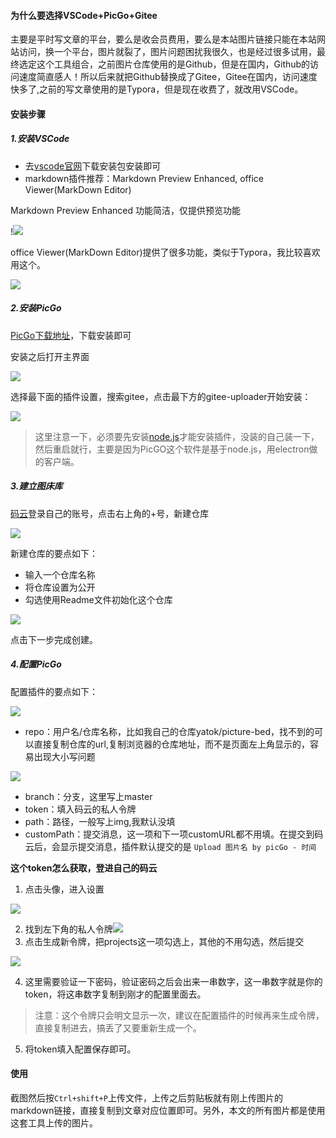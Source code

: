 #### 为什么要选择VSCode+PicGo+Gitee

主要是平时写文章的平台，要么是收会员费用，要么是本站图片链接只能在本站网站访问，换一个平台，图片就裂了，图片问题困扰我很久，也是经过很多试用，最终选定这个工具组合，之前图片仓库使用的是Github，但是在国内，Github的访问速度简直感人！所以后来就把Github替换成了Gitee，Gitee在国内，访问速度快多了,之前的写文章使用的是Typora，但是现在收费了，就改用VSCode。

#### 安装步骤

##### 1.安装VSCode

+ 去[vscode官网](https://code.visualstudio.com/ "vscode")下载安装包安装即可
+ markdown插件推荐：Markdown Preview Enhanced, office Viewer(MarkDown Editor)

Markdown Preview Enhanced 功能简洁，仅提供预览功能

!![](https://gitee.com/yatok/picture-bed/raw/master/1641526042487.png)

office Viewer(MarkDown Editor)提供了很多功能，类似于Typora，我比较喜欢用这个。

![](https://gitee.com/yatok/picture-bed/raw/master/20220107140158.png)

##### 2.安装PicGo

[PicGo下载地址](https://github.com/Molunerfinn/PicGo/releases)，下载安装即可

安装之后打开主界面

![](https://gitee.com/yatok/picture-bed/raw/master/20220107113236.png)

选择最下面的插件设置，搜索gitee，点击最下方的gitee-uploader开始安装：

![](https://gitee.com/yatok/picture-bed/raw/master/1641526385885.png)

> 这里注意一下，必须要先安装[node.js](https://link.zhihu.com/?target=https://nodejs.org/en/)才能安装插件，没装的自己装一下，然后重启就行，主要是因为PicGO这个软件是基于node.js，用electron做的客户端。

##### 3.建立图床库

[码云](https://gitee.com/)登录自己的账号，点击右上角的+号，新建仓库

![](https://gitee.com/yatok/picture-bed/raw/master/1641526510287.png)

新建仓库的要点如下：

+ 输入一个仓库名称
+ 将仓库设置为公开
+ 勾选使用Readme文件初始化这个仓库

![](https://gitee.com/yatok/picture-bed/raw/master/1641526681757.png)

点击下一步完成创建。

##### 4.配置PicGo

配置插件的要点如下：

![](https://gitee.com/yatok/picture-bed/raw/master/20220107114533.png)

* repo：用户名/仓库名称，比如我自己的仓库yatok/picture-bed，找不到的可以直接复制仓库的url,复制浏览器的仓库地址，而不是页面左上角显示的，容易出现大小写问题

![](https://gitee.com/yatok/picture-bed/raw/master/20220107114643.png)

* branch：分支，这里写上master
* token：填入码云的私人令牌
* path：路径，一般写上img,我默认没填
* customPath：提交消息，这一项和下一项customURL都不用填。在提交到码云后，会显示提交消息，插件默认提交的是 `Upload 图片名 by picGo - 时间`

**这个token怎么获取，登进自己的码云**

1. 点击头像，进入设置

![](https://gitee.com/yatok/picture-bed/raw/master/20220107115511.png)

2. 找到左下角的私人令牌![](https://gitee.com/yatok/picture-bed/raw/master/20220107115559.png)
3. 点击生成新令牌，把projects这一项勾选上，其他的不用勾选，然后提交

![](https://gitee.com/yatok/picture-bed/raw/master/20220107115725.png)

4. 这里需要验证一下密码，验证密码之后会出来一串数字，这一串数字就是你的token，将这串数字复制到刚才的配置里面去。

> 注意：这个令牌只会明文显示一次，建议在配置插件的时候再来生成令牌，直接复制进去，搞丢了又要重新生成一个。

5. 将token填入配置保存即可。

#### 使用

截图然后按`Ctrl+shift+P`上传文件，上传之后剪贴板就有刚上传图片的markdown链接，直接复制到文章对应位置即可。另外，本文的所有图片都是使用这套工具上传的图片。
